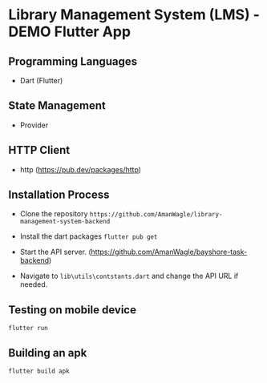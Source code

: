 # Library Management System (LMS) - DEMO Flutter App

## Programming Languages

- Dart (Flutter)

## State Management

- Provider

## HTTP Client

- http (https://pub.dev/packages/http)

## Installation Process

- Clone the repository
  `https://github.com/AmanWagle/library-management-system-backend`

- Install the dart packages
  `flutter pub get`

- Start the API server. (https://github.com/AmanWagle/bayshore-task-backend)
- Navigate to `lib\utils\contstants.dart` and change the API URL if needed.

## Testing on mobile device

    flutter run

## Building an apk

    flutter build apk
